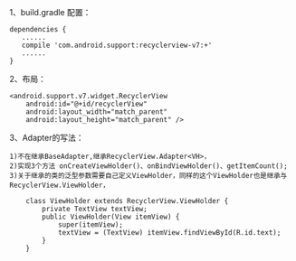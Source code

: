 1、build.gradle 配置：

    dependencies { 
       ......
       compile 'com.android.support:recyclerview-v7:+'
       ......
    }
    
2、布局：

    <android.support.v7.widget.RecyclerView
        android:id="@+id/recyclerView"
        android:layout_width="match_parent"
        android:layout_height="match_parent" />
        
3、Adapter的写法：

    1)不在继承BaseAdapter,继承RecyclerView.Adapter<VH>，
    2)实现3个方法 onCreateViewHolder()、onBindViewHolder()、getItemCount();
    3)关于继承的类的泛型参数需要自己定义ViewHolder，同样的这个ViewHolder也是继承与RecyclerView.ViewHolder，
    
        class ViewHolder extends RecyclerView.ViewHolder { 
            private TextView textView; 
            public ViewHolder(View itemView) {
                super(itemView);
                textView = (TextView) itemView.findViewById(R.id.text);
            }
        }
      

